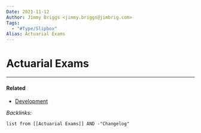 ```yaml
---
Date: 2021-11-12
Author: Jimmy Briggs <jimmy.briggs@jimbrig.com>
Tags:
  - "#Type/Slipbox"
Alias: Actuarial Exams
---
```


# Actuarial Exams

---

#### Related

* [Development](../MOCs/Development.md)

*Backlinks:*

````dataview
list from [[Actuarial Exams]] AND -"Changelog"
````
